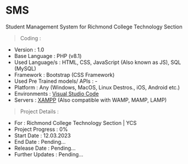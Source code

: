 # SMS
Student Management System for Richmond College Technology Section

> Coding :
- Version : 1.0
- Base Language : PHP (v8.1)
- Used Language/s : HTML, CSS, JavaScript (Also known as JS), SQL (MySQL)
- Framework : Bootstrap (CSS Framework)
- Used Pre Trained models/ APIs : -
- Platform : Any (Windows, MacOS, Linux Destros., iOS, Android etc.)
- Environments : [Visual Studio Code](https://code.visualstudio.com/download)
- Servers : [XAMPP](https://www.apachefriends.org/download.html) (Also compatible with WAMP, MAMP, LAMP)

> Project Details :
- For : Richmond College Technology Section | YCS
- Project Progress : 0%
- Start Date : 12.03.2023
- End Date : Pending...
- Release Date : Pending...
- Further Updates : Pending...